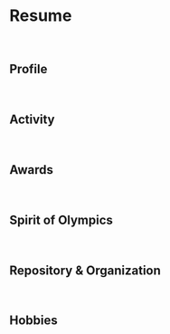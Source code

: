 # Resume

<br>

## Profile

<br>

## Activity

<br>

## Awards

<br>

## Spirit of Olympics

<br>

## Repository & Organization

<br>

## Hobbies

<br>
